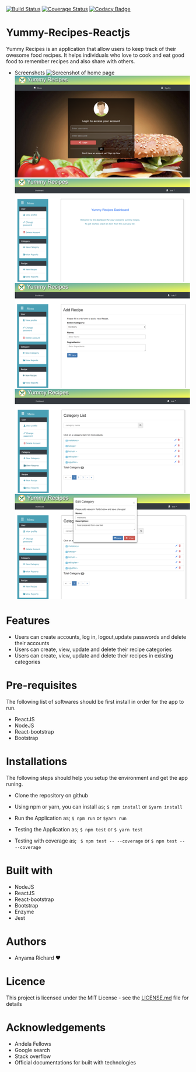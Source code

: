 [![Build Status](https://travis-ci.org/anyric/Yummy-Recipes-Reactjs.svg?branch=master)](https://travis-ci.org/anyric/Yummy-Recipes-Reactjs) [![Coverage Status](https://coveralls.io/repos/github/anyric/Yummy-Recipes-Reactjs/badge.svg?branch=master)](https://coveralls.io/github/anyric/Yummy-Recipes-Reactjs?branch=master) [![Codacy Badge](https://api.codacy.com/project/badge/Grade/8844f8f9fb93478d96c4eeec2dbf9512)](https://www.codacy.com/app/anyric/Yummy-Recipes-Api?utm_source=github.com&amp;utm_medium=referral&amp;utm_content=anyric/Yummy-Recipes-Api&amp;utm_campaign=Badge_Grade)
# Yummy-Recipes-Reactjs
Yummy Recipes is an application that allow users to keep track of their owesome food recipes. It helps individuals who love to cook and eat good food to remember recipes and also share with others.
* Screenshots
![Screenshot of home page](/screenshots/home.png?raw=true "home page")
![Screenshot of login page](/screenshots/login.png?raw=true "login page")
![Screenshot of dashboard page](/screenshots/dashboard.png?raw=true "dashboard page")
![Screenshot of add recipe page](/screenshots/addrecipe.png?raw=true "add recipe page")
![Screenshot of category report page](/screenshots/catreport.png?raw=true "category report page")
![Screenshot of edit category dialog](/screenshots/editcat.png?raw=true "edit category dialop")

# Features
* Users can create accounts, log in, logout,update passwords and delete their accounts
* Users can create, view, update and delete their recipe categories
* Users can create, view, update and delete their recipes in existing categories

# Pre-requisites
The following list of softwares should be first install in order for the app to run.
* ReactJS
* NodeJS
* React-bootstrap
* Bootstrap

# Installations
The following steps should help you setup the environment and get the app runing.
* Clone the repository on github
* Using npm or yarn, you can install as;
  ``$ npm install`` or ``$yarn install``

* Run the Application as;
  ``$ npm run`` or ``$yarn run``

* Testing the Application as;
  ``$ npm test`` or ``$ yarn test``
* Testing with coverage as;
  `` $ npm test -- --coverage`` or ``$ npm test -- --coverage``


# Built with
* NodeJS
* ReactJS
* React-bootstrap
* Bootstrap
* Enzyme
* Jest

# Authors
* Anyama Richard :hearts:

# Licence 
This project is licensed under the MIT License - see the [LICENSE.md](https://github.com/anyric/Yummy-Recipes-Reactjs/blob/master/LICENSE) file for details

# Acknowledgements
* Andela Fellows
* Google search
* Stack overflow
* Official documentations for built with technologies

